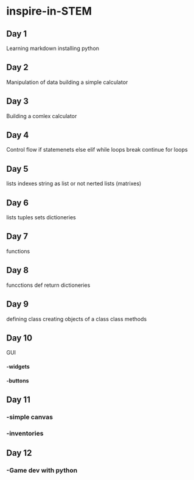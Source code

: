 # inspire-in-STEM
## Day 1
Learning markdown
installing python
## Day 2
Manipulation of data
building a simple calculator
## Day 3
Building a comlex calculator
## Day 4
Control flow
if statemenets
else elif
while loops
break continue
for loops
## Day 5
lists
  indexes
  string as list or not
  nerted lists (matrixes)
## Day 6
lists
tuples
sets
dictioneries

## Day 7
functions
## Day 8
funcctions def
 return
 dictioneries
 ## Day 9
 defining class
 creating objects of a class
 class methods
 
 ## Day 10 
 GUI
 #### -widgets
 #### -buttons
 ## Day 11
 ### -simple canvas
 ### -inventories
 
 ## Day 12
 ### -Game dev with python
 
